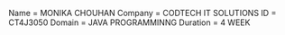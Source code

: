 Name = MONIKA CHOUHAN
Company = CODTECH IT SOLUTIONS
ID = CT4J3050
Domain = JAVA PROGRAMMINNG 
Duration = 4 WEEK 
